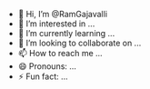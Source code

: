 - 👋 Hi, I’m @RamGajavalli
- 👀 I’m interested in ...
- 🌱 I’m currently learning ...
- 💞️ I’m looking to collaborate on ...
- 📫 How to reach me ...
- 😄 Pronouns: ...
- ⚡ Fun fact: ...

<!---
RamGajavalli/RamGajavalli is a ✨ special ✨ repository because its `README.md` (this file) appears on your GitHub profile.
You can click the Preview link to take a look at your changes.
--->
